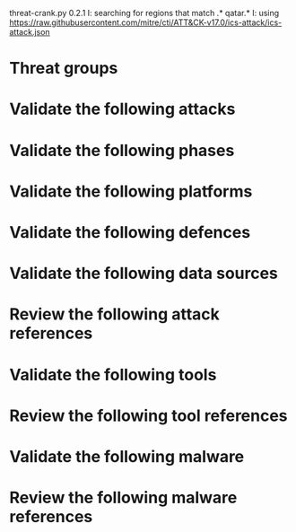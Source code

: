 threat-crank.py 0.2.1
I: searching for regions that match .* qatar.*
I: using https://raw.githubusercontent.com/mitre/cti/ATT&CK-v17.0/ics-attack/ics-attack.json
# Threat groups


# Validate the following attacks


# Validate the following phases


# Validate the following platforms


# Validate the following defences


# Validate the following data sources


# Review the following attack references


# Validate the following tools


# Review the following tool references


# Validate the following malware


# Review the following malware references


